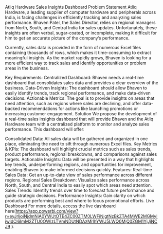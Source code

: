 Atliq Hardware Sales Insights Dashboard
Problem Statement
Atliq Hardware, a leading supplier of computer hardware and peripherals across India, is facing challenges in efficiently tracking and analyzing sales performance. Bhaven Patel, the Sales Director, relies on regional managers from North, South, and Central India for sales updates. Unfortunately, these insights are often verbal, sugar-coated, or incomplete, making it difficult for him to get an accurate picture of the company’s performance.

Currently, sales data is provided in the form of numerous Excel files containing thousands of rows, which makes it time-consuming to extract meaningful insights. As the market rapidly grows, Bhaven is looking for a more efficient way to track sales and identify opportunities or problem areas in the business.

Key Requirements:
Centralized Dashboard: Bhaven needs a real-time dashboard that consolidates sales data and provides a clear overview of the business.
Data-Driven Insights: The dashboard should allow Bhaven to easily identify trends, track regional performance, and make data-driven decisions.
Actionable Metrics: The goal is to provide insights on areas that need attention, such as regions where sales are declining, and offer data-backed recommendations for actions like launching promotions or increasing customer engagement.
Solution
We propose the development of a real-time sales insights dashboard that will provide Bhaven and the Atliq Hardware team with a centralized platform to monitor and analyze sales performance. This dashboard will offer:

Consolidated Data: All sales data will be gathered and organized in one place, eliminating the need to sift through numerous Excel files.
Key Metrics & KPIs: The dashboard will highlight crucial metrics such as sales trends, product performance, regional breakdowns, and comparisons against sales targets.
Actionable Insights: Data will be presented in a way that highlights key trends, underperforming regions, and opportunities for improvement, enabling Bhaven to make informed decisions quickly.
Features:
Real-time Sales Data: Get an up-to-date view of sales performance across different regions.
Regional Sales Breakdown: Visualize sales performance across North, South, and Central India to easily spot which areas need attention.
Sales Trends: Identify trends over time to forecast future performance and guide strategic decisions.
Performance Insights: Gain clarity on which products are performing best and where to focus promotional efforts.
Live Dashboard
For more details, access the live dashboard here(https://app.powerbi.com/view?r=eyJrIjoiNjdmNjA0YWUtOTE4ZC00ZTM0LWFiNjgtNzBkZTA4MWE2MGMyIiwidCI6ImM2ZTU0OWIzLTVmNDUtNDAzMi1hYWU5LWQ0MjQ0ZGM1YjJjNCJ9
).

